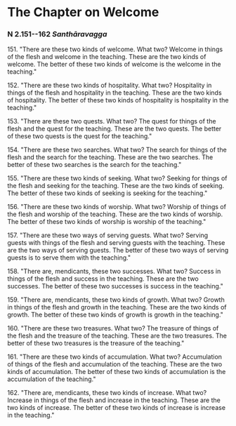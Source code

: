 # The Chapter on Welcome

### N 2.151--162 *Santhāravagga*

151\. "There are these two kinds of welcome. What two? Welcome in things of
the flesh and welcome in the teaching. These are the two kinds of
welcome. The better of these two kinds of welcome is the welcome in the
teaching."

<!--pg-->
152\. "There are these two kinds of hospitality. What two? Hospitality in
things of the flesh and hospitality in the teaching. These are the two
kinds of hospitality. The better of these two kinds of hospitality is
hospitality in the teaching."

<!--pg-->
153\. "There are these two quests. What two? The quest for things of the flesh
and the quest for the teaching. These are the two quests. The better of
these two quests is the quest for the teaching."

<!--pg-->
154\. "There are these two searches. What two? The search for things of the
flesh and the search for the teaching. These are the two searches. The
better of these two searches is the search for the teaching."

<!--pg-->
155\. "There are these two kinds of seeking. What two? Seeking for things of
the flesh and seeking for the teaching. These are the two kinds of
seeking. The better of these two kinds of seeking is seeking for the
teaching."

<!--pg-->
156\. "There are these two kinds of worship. What two? Worship of things of
the flesh and worship of the teaching. These are the two kinds of
worship. The better of these two kinds of worship is worship of the
teaching."

<!--pg-->
157\. "There are these two ways of serving guests. What two? Serving guests
with things of the flesh and serving guests with the teaching. These are
the two ways of serving guests. The better of these two ways of serving
guests is to serve them with the teaching."

<!--pg-->
158\. "There are, mendicants, these two successes. What two? Success in things
of the flesh and success in the teaching. These are the two successes.
The better of these two successes is success in the teaching."

<!--pg-->
159\. "There are, mendicants, these two kinds of growth. What two? Growth in
things of the flesh and growth in the teaching. These are the two kinds
of growth. The better of these two kinds of growth is growth in the
teaching."

<!--pg-->
160\. "There are these two treasures. What two? The treasure of things of the
flesh and the treasure of the teaching. These are the two treasures. The
better of these two treasures is the treasure of the teaching."

<!--pg-->
161\. "There are these two kinds of accumulation. What two? Accumulation of
things of the flesh and accumulation of the teaching. These are the two
kinds of accumulation. The better of these two kinds of accumulation is
the accumulation of the teaching."

<!--pg-->
162\. "There are, mendicants, these two kinds of increase. What two? Increase
in things of the flesh and increase in the teaching. These are the two
kinds of increase. The better of these two kinds of increase is increase
in the teaching."

<!--pg-->
